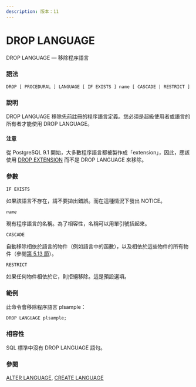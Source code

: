 ```yaml
---
description: 版本：11
---
```


# DROP LANGUAGE

DROP LANGUAGE — 移除程序語言

### 語法

```text
DROP [ PROCEDURAL ] LANGUAGE [ IF EXISTS ] name [ CASCADE | RESTRICT ]
```

### 說明

DROP LANGUAGE 移除先前註冊的程序語言定義。您必須是超級使用者或語言的所有者才能使用 DROP LANGUAGE。

#### 注意

從 PostgreSQL 9.1 開始，大多數程序語言都被製作成「extension」，因此，應該使用 [DROP EXTENSION](drop-extension.md) 而不是 DROP LANGUAGE 來移除。

### 參數

`IF EXISTS`

如果該語言不存在，請不要拋出錯誤。而在這種情況下發出 NOTICE。

_`name`_

現有程序語言的名稱。為了相容性，名稱可以用單引號括起來。

`CASCADE`

自動移除相依於語言的物件（例如語言中的函數），以及相依於這些物件的所有物件（參閱[第 5.13 節](../../the-sql-language/ddl/dependency-tracking.md)）。

`RESTRICT`

如果任何物件相依於它，則拒絕移除。這是預設選項。

### 範例

此命令會移除程序語言 plsample：

```text
DROP LANGUAGE plsample;
```

### 相容性

SQL 標準中沒有 DROP LANGUAGE 語句。

### 參閱

[ALTER LANGUAGE](alter-language.md), [CREATE LANGUAGE](create-language.md)

